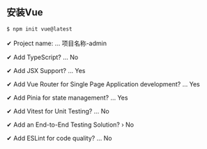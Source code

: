 
##  安装Vue
```bash
$ npm init vue@latest
```

✔ Project name: … 项目名称-admin

✔ Add TypeScript? … No

✔ Add JSX Support? … Yes 

✔ Add Vue Router for Single Page Application development? … Yes

✔ Add Pinia for state management? …  Yes

✔ Add Vitest for Unit Testing? … No 

✔ Add an End-to-End Testing Solution? › No

✔ Add ESLint for code quality? … No
